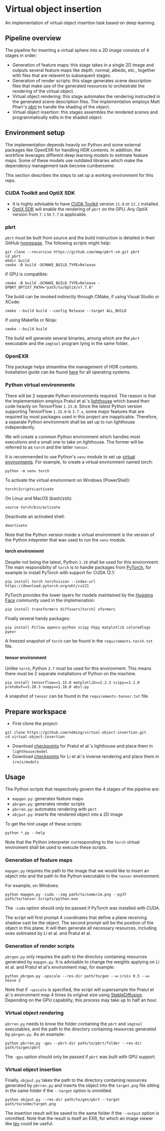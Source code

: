 # Virtual object insertion

An implementation of virtual object insertion task based on deep learning.

## Pipeline overview
The pipeline for inserting a virtual sphere into a 2D image consists of 4 stages
in order:
- Generation of feature maps: this stage takes in a single 2D image and outputs
several feature maps like depth, normal, albedo, etc., together with files that
are relavent to subsequent stages.
- Generation of render scripts: this stage generates scene description files
that make use of the generated resources to orchestrate the rendering of the 
virtual object.
- Virtual object rendering: this stage automates the rendering instructed in the
generated scene description files. The implementation employs Matt Pharr's 
[pbrt](https://github.com/mmp/pbrt-v4) to handle the shading of the object.
- Virtual object insertion: this stages assembles the rendered scenes and
programmatically edits in the shaded object.

## Environment setup
The implementation depends heavily on Python and some external packages like
OpenEXR for handling HDR contents. In addition, the workflow leverages different
deep learning models to estimate feature maps. Some of these models use outdated
libraries which make the dependency management task become cumbersome.

This section describes the steps to set up a working environment for this repo.

### CUDA Toolkit and OptiX SDK
- It is highly advisable to have 
[CUDA Toolkit](https://developer.nvidia.com/cuda-toolkit-archive) version 
`11.8` or `12.1` installed.
- [OptiX SDK](https://developer.nvidia.com/designworks/optix/downloads/legacy) 
will enable the rendering of `pbrt` on the GPU. Any OptiX version from `7.1` to
`7.7` is applicable.

### pbrt
`pbrt` must be built from source and the build instruction is detailed in their 
GitHub [homepage](https://github.com/mmp/pbrt-v4). The following scripts might 
help:

```
git clone --recursive https://github.com/mmp/pbrt-v4.git pbrt
cd pbrt
mkdir build
cmake -B build -DCMAKE_BUILD_TYPE=Release
```

If GPU is compatible:
```
cmake -B build -DCMAKE_BUILD_TYPE=Release -DPBRT_OPTIX7_PATH="path/to/OptiX/v7.7.0"
```

The build can be invoked indirectly through CMake, if using Visual Studio or 
XCode:
```
cmake --build build --config Release --target ALL_BUILD
```

If using Makefile or Ninja:
```
cmake --build build
```

The build will generate several binaries, among which are the `pbrt` executable
and the `imgtool` program lying in the same folder.

### OpenEXR
This package helps streamline the management of HDR contents. Installation guide
can be found [here](https://openexr.com/en/latest/install.html) for all 
operating systems.

### Python virtual environments
There will be 2 separate Python environments required. The reason is that the 
implementation employs Pratul et al.'s 
[lighthouse](https://github.com/pratulsrinivasan/lighthouse) which based their
code heavily on TensorFlow `1.15.0`. Since the latest Python version supporting
TensorFlow `1.15.0` is `3.7.x`, some major features that are required by most 
packages used in this project are inapplicable. Therefore, a separate Python 
environment shall be set up to run lighthouse independently.

We will create a common Python environment which handles most executions and a
small one to take on lighthouse. The former will be referred to as `torch` and 
the latter `tensor`.

It is recommended to use Python's `venv` module to set up
[virtual environments](https://docs.python.org/3.10/library/venv.html). 
For example, to create a virtual environment named *torch*:
```
python -m venv torch
```

To activate the virtual environment on Windows (PowerShell):
```
torch\Scripts\activate
```

On Linux and MacOS (bash/zsh):
```
source torch/bin/activate
```

Deactivate an activated shell:
```
deactivate
```

Note that the Python version inside a virtual environment is the version of the
Python intepreter that was used to run the `venv` module.

#### torch environment
Despite not being the latest, Python `3.10` shall be used for this environment.
The main responsibilty of `torch` is to handle packages from 
[PyTorch](https://pytorch.org/get-started/locally/), for example to install
PyTorch with support for CUDA 12.1:

```
pip install torch torchvision --index-url https://download.pytorch.org/whl/cu121
```
 
PyTorch provides the lower layers for models maintained by the 
[Hugging Face](https://github.com/huggingface) community used in the implemenation:

```
pip install transformers diffusers[torch] xformers
```

Finally several handy packages:
```
pip install Pillow opencv-python scipy h5py matplotlib coloredlogs pyexr
```

A freezed snapshot of `torch` can be found in the `requirements-torch.txt` file.

#### tensor environment
Unlike `torch`, Python `3.7` must be used for this environment. This means there
must be 2 separate installations of Python on the machine.

```
pip install tensorflow==1.15.0 matplotlib==2.2.3 scipy==1.1.0 protobuf==3.20.3 numpy==1.16.0 absl-py
```

A snapshot of `tensor` can be found in the `requirements-tensor.txt` file.

## Prepare workspace
- First clone the project:
```
git clone https://github.com/ndming/virtual-object-insertion.git
cd virtual-object-insertion
```
- Download [checkpoints](https://drive.google.com/drive/folders/1VQjRpInmfspz0Rw0Dlm9RbdHX5ziFeDI) 
for Pratul et al.'s lighthouse and place them in `lighthouse/model`
- Download [checkpoints](http://cseweb.ucsd.edu/~viscomp/projects/CVPR20InverseIndoor/models.zip)
for Li et al.'s inverse rendering and place them in `irois/models`

## Usage
The Python scripts that respectively govern the 4 stages of the pipeline are:
- `mapgen.py`: generates feature maps
- `pbrgen.py`: generates render scripts
- `pbrren.py`: automates rendering with `pbrt`
- `objput.py`: inserts the rendered object into a 2D image

To get the hint usage of these scripts:
```
python *.py --help
```

Note that the Python interpreter corresponding to the `torch` virtual enviroment
shall be used to execute these scripts.

### Generation of feature maps
`mapgen.py` requires the path to the image that we would like to insert an
object into and the path to the Python executable in the `tensor` environment.

For example, on Windows:
```
python mapgen.py -cuda --img path/to/some/im.png --py37 path/to/tensor.Scripts/python.exe
```

The `-cuda` option should only be passed if PyTorch was installed with CUDA.

The script will first prompt 4 coordinates that define a plane receiving shadow
cast be the object. The second prompt will be the position of the object in this 
plane. It will then generate all necessary resources, including ones estimated
by Li et al. and Pratul et al.

### Generation of render scripts
`pbrgen.py` only requires the path to the directory containing resources
generated by `mapgen.py`. It is advisable to change the weights applying
on Li et al. and Pratul et al's environment map, for example:
```
python pbrgen.py -upscale --res-dir path/to/gen --w-irois 0.5 --w-house 2
```

Note that if `-upscale` is specified, the script will supersample the Pratul et 
al.'s environment map 4 times its original size using 
[StableDiffusion](https://github.com/Stability-AI/stablediffusion). Depending
on the GPU capability, this process may take up to half an hour.

### Virtual object rendering
`pbrren.py` needs to know the folder containing the `pbrt` and `imgtool`
executables, and the path to the directory containing resources generated by
`pbrgen.py`. As an example:
```
python pbrren.py -gpu --pbrt-dir path/to/pbrt/folder --res-dir path/to/gen/pbrt
```

The `-gpu` option should only be passed if `pbrt` was built with GPU support.

### Virtual object insertion
Finally, `objput.py` takes the path to the directory containing resources
generated by `pbrren.py` and inserts the object into the `target.png` file 
sitting in the same folder if the `--target` option is ommitted.
```
python objput.py --res-dir path/to/gen/pbrt --target path/to/some/target.png
```

The insertion result will be saved to the same folder if the `--output` option
is ommitted. Note that the result is itself an EXR, for which an image viewer
like [tev](https://github.com/Tom94/tev) could be useful.